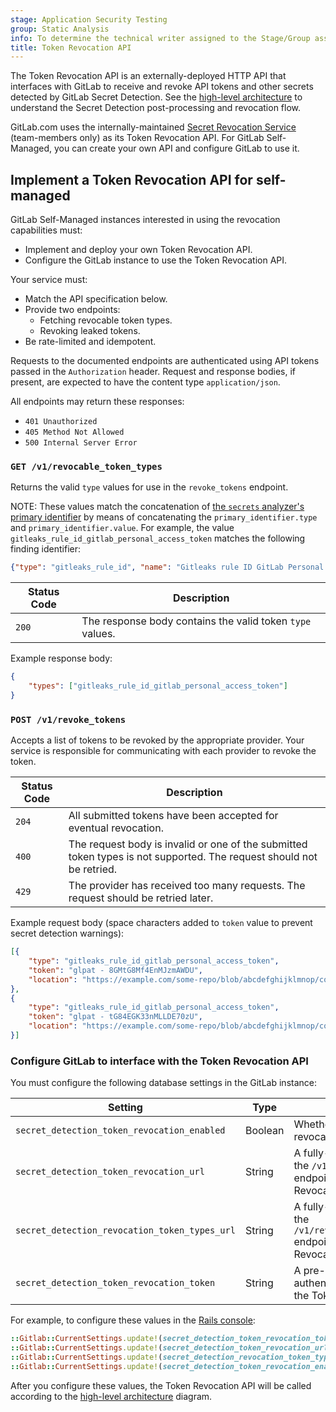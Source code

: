 ```yaml
---
stage: Application Security Testing
group: Static Analysis
info: To determine the technical writer assigned to the Stage/Group associated with this page, see https://handbook.gitlab.com/handbook/product/ux/technical-writing/#assignments
title: Token Revocation API
---
```


The Token Revocation API is an externally-deployed HTTP API that interfaces with GitLab
to receive and revoke API tokens and other secrets detected by GitLab Secret Detection.
See the [high-level architecture](../../user/application_security/secret_detection/automatic_response.md)
to understand the Secret Detection post-processing and revocation flow.

GitLab.com uses the internally-maintained [Secret Revocation Service](https://gitlab.com/gitlab-com/gl-security/engineering-and-research/automation-team/secret-revocation-service)
(team-members only) as its Token Revocation API. For GitLab Self-Managed, you can create
your own API and configure GitLab to use it.

## Implement a Token Revocation API for self-managed

GitLab Self-Managed instances interested in using the revocation capabilities must:

- Implement and deploy your own Token Revocation API.
- Configure the GitLab instance to use the Token Revocation API.

Your service must:

- Match the API specification below.
- Provide two endpoints:
  - Fetching revocable token types.
  - Revoking leaked tokens.
- Be rate-limited and idempotent.

Requests to the documented endpoints are authenticated using API tokens passed in
the `Authorization` header. Request and response bodies, if present, are
expected to have the content type `application/json`.

All endpoints may return these responses:

- `401 Unauthorized`
- `405 Method Not Allowed`
- `500 Internal Server Error`

### `GET /v1/revocable_token_types`

Returns the valid `type` values for use in the `revoke_tokens` endpoint.

NOTE:
These values match the concatenation of [the `secrets` analyzer's](../../user/application_security/secret_detection/pipeline/_index.md)
[primary identifier](../integrations/secure.md#identifiers) by means
of concatenating the `primary_identifier.type` and `primary_identifier.value`.
For example, the value `gitleaks_rule_id_gitlab_personal_access_token` matches the following finding identifier:

```json
{"type": "gitleaks_rule_id", "name": "Gitleaks rule ID GitLab Personal Access Token", "value": "GitLab Personal Access Token"}
```

| Status Code | Description |
| ----- | --- |
| `200` | The response body contains the valid token `type` values. |

Example response body:

```json
{
    "types": ["gitleaks_rule_id_gitlab_personal_access_token"]
}
```

### `POST /v1/revoke_tokens`

Accepts a list of tokens to be revoked by the appropriate provider. Your service is responsible for communicating
with each provider to revoke the token.

| Status Code | Description |
| ----- | --- |
| `204` | All submitted tokens have been accepted for eventual revocation. |
| `400` | The request body is invalid or one of the submitted token types is not supported. The request should not be retried. |
| `429` | The provider has received too many requests. The request should be retried later. |

Example request body (space characters added to `token` value to prevent secret detection warnings):

```json
[{
    "type": "gitleaks_rule_id_gitlab_personal_access_token",
    "token": "glpat - 8GMtG8Mf4EnMJzmAWDU",
    "location": "https://example.com/some-repo/blob/abcdefghijklmnop/compromisedfile1.java"
},
{
    "type": "gitleaks_rule_id_gitlab_personal_access_token",
    "token": "glpat - tG84EGK33nMLLDE70zU",
    "location": "https://example.com/some-repo/blob/abcdefghijklmnop/compromisedfile2.java"
}]
```

### Configure GitLab to interface with the Token Revocation API

You must configure the following database settings in the GitLab instance:

| Setting | Type | Description |
| ------- | ---- | ----------- |
| `secret_detection_token_revocation_enabled` | Boolean | Whether automatic token revocation is enabled |
| `secret_detection_token_revocation_url` | String | A fully-qualified URL to the `/v1/revoke_tokens` endpoint of the Token Revocation API |
| `secret_detection_revocation_token_types_url` | String | A fully-qualified URL to the `/v1/revocable_token_types` endpoint of the Token Revocation API |
| `secret_detection_token_revocation_token` | String | A pre-shared token to authenticate requests to the Token Revocation API |

For example, to configure these values in the
[Rails console](../../administration/operations/rails_console.md#starting-a-rails-console-session):

```ruby
::Gitlab::CurrentSettings.update!(secret_detection_token_revocation_token: 'MYSECRETTOKEN')
::Gitlab::CurrentSettings.update!(secret_detection_token_revocation_url: 'https://gitlab.example.com/revocation_service/v1/revoke_tokens')
::Gitlab::CurrentSettings.update!(secret_detection_revocation_token_types_url: 'https://gitlab.example.com/revocation_service/v1/revocable_token_types')
::Gitlab::CurrentSettings.update!(secret_detection_token_revocation_enabled: true)
```

After you configure these values, the Token Revocation API will be called according to the
[high-level architecture](../../user/application_security/secret_detection/automatic_response.md#high-level-architecture)
diagram.
